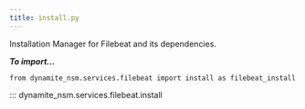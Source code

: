 ```yaml
---
title: install.py
---
```


Installation Manager for Filebeat and its dependencies.

***To import...***
```python3
from dynamite_nsm.services.filebeat import install as filebeat_install
```
::: dynamite_nsm.services.filebeat.install